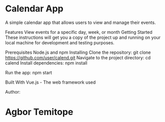 
<h1>Calendar App</h1>
A simple calendar app that allows users to view and manage their events.

Features
View events for a specific day, week, or month
Getting Started
These instructions will get you a copy of the project up and running on your local machine for development and testing purposes.

Prerequisites
Node.js and npm
Installing
Clone the repository: git clone https://github.com/user/calend.git
Navigate to the project directory: cd calend
Install dependencies: npm install

Run the app: npm start

Built With
Vue.js - The web framework used

Author:

<h1>Agbor Temitope</h1>
